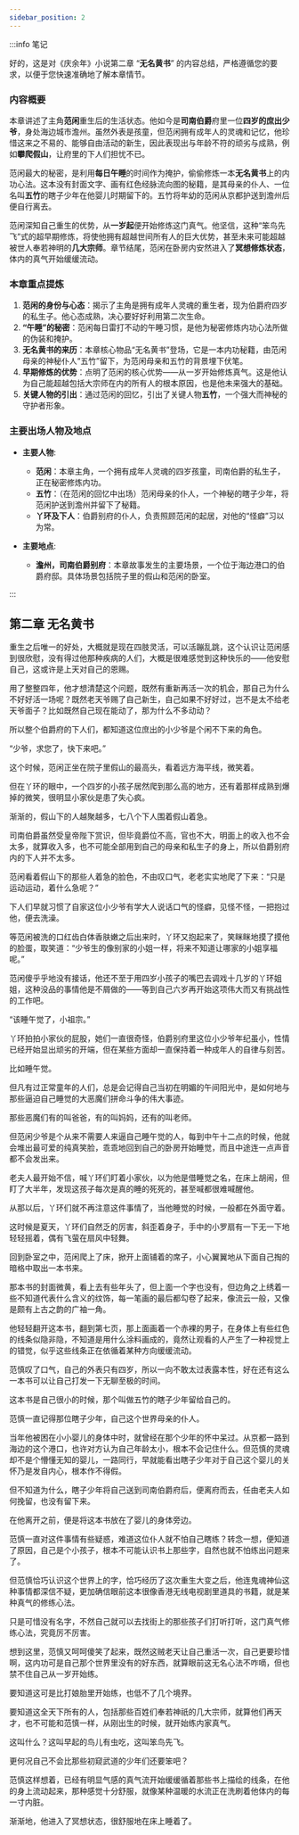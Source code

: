 ```yaml
---
sidebar_position: 2
---
```


:::info 笔记

好的，这是对《庆余年》小说第二章 “**无名黄书**” 的内容总结，严格遵循您的要求，以便于您快速准确地了解本章情节。

### 内容概要

本章讲述了主角**范闲**重生后的生活状态。他如今是**司南伯爵**府里一位**四岁的庶出少爷**，身处海边城市澹州。虽然外表是孩童，但范闲拥有成年人的灵魂和记忆，他珍惜这来之不易的、能够自由活动的新生，因此表现出与年龄不符的顽劣与成熟，例如**攀爬假山**，让府里的下人们担忧不已。

范闲最大的秘密，是利用**每日午睡**的时间作为掩护，偷偷修炼一本**无名黄书**上的内功心法。这本没有封面文字、画有红色经脉流向图的秘籍，是其母亲的仆人、一位名叫**五竹**的瞎子少年在他婴儿时期留下的。五竹将年幼的范闲从京都护送到澹州后便自行离去。

范闲深知自己重生的优势，从**一岁起**便开始修炼这门真气。他坚信，这种“笨鸟先飞”式的超早期修炼，将使他拥有超越世间所有人的巨大优势，甚至未来可能超越被世人奉若神明的**几大宗师**。章节结尾，范闲在卧房内安然进入了**冥想修炼状态**，体内的真气开始缓缓流动。

### 本章重点提炼

1.  **范闲的身份与心态**：揭示了主角是拥有成年人灵魂的重生者，现为伯爵府四岁的私生子。他心态成熟，决心要好好利用第二次生命。
2.  **“午睡”的秘密**：范闲每日雷打不动的午睡习惯，是他为秘密修炼内功心法所做的伪装和掩护。
3.  **无名黄书的来历**：本章核心物品“无名黄书”登场，它是一本内功秘籍，由范闲母亲的神秘仆人“五竹”留下，为范闲母亲和五竹的背景埋下伏笔。
4.  **早期修炼的优势**：点明了范闲的核心优势——从一岁开始修炼真气。这是他认为自己能超越包括大宗师在内的所有人的根本原因，也是他未来强大的基础。
5.  **关键人物的引出**：通过范闲的回忆，引出了关键人物**五竹**，一个强大而神秘的守护者形象。

### 主要出场人物及地点

*   **主要人物**:
    *   **范闲**：本章主角，一个拥有成年人灵魂的四岁孩童，司南伯爵的私生子，正在秘密修炼内功。
    *   **五竹**：（在范闲的回忆中出场）范闲母亲的仆人，一个神秘的瞎子少年，将范闲护送到澹州并留下了秘籍。
    *   **丫环及下人**：伯爵别府的仆人，负责照顾范闲的起居，对他的“怪癖”习以为常。

*   **主要地点**:
    *   **澹州，司南伯爵别府**：本章故事发生的主要场景，一个位于海边港口的伯爵府邸。具体场景包括院子里的假山和范闲的卧室。

:::

## 第二章 **无名黄书**

重生之后唯一的好处，大概就是现在四肢灵活，可以活蹦乱跳，这个认识让范闲感到很欣慰，没有得过他那种疾病的人们，大概是很难感觉到这种快乐的——他安慰自己，这或许是上天对自己的恩赐。

用了整整四年，他才想清楚这个问题，既然有重新再活一次的机会，那自己为什么不好好活一场呢？既然老天爷赐了自己新生，自己如果不好好过，岂不是太不给老天爷面子？比如既然自己现在能动了，那为什么不多动动？

所以整个伯爵府的下人们，都知道这位庶出的小少爷是个闲不下来的角色。

“少爷，求您了，快下来吧。”

这个时候，范闲正坐在院子里假山的最高头，看着远方海平线，微笑着。

但在丫环的眼中，一个四岁的小孩子居然爬到那么高的地方，还有着那样成熟到爆掉的微笑，很明显小家伙是患了失心疯。

渐渐的，假山下的人越聚越多，七八个下人围着假山着急。

司南伯爵虽然受皇帝陛下赏识，但毕竟爵位不高，官也不大，明面上的收入也不会太多，就算收入多，也不可能全部用到自己的母亲和私生子的身上，所以伯爵别府内的下人并不太多。

范闲看着假山下的那些人着急的脸色，不由叹口气，老老实实地爬了下来：“只是运动运动，着什么急呢？”

下人们早就习惯了自家这位小少爷有学大人说话口气的怪癖，见怪不怪，一把抱过他，便去洗澡。

等范闲被洗的口红齿白体香肤嫩之后出来时，丫环又抱起来了，笑眯眯地摸了摸他的脸蛋，取笑道：“少爷生的像别家的小姐一样，将来不知道让哪家的小姐享福呢。”

范闲傻乎乎地没有接话，他还不至于用四岁小孩子的嘴巴去调戏十几岁的丫环姐姐，这种没品的事情他是不屑做的——等到自己六岁再开始这项伟大而又有挑战性的工作吧。

“该睡午觉了，小祖宗。”

丫环拍拍小家伙的屁股，她们一直很奇怪，伯爵别府里这位小少爷年纪虽小，性情已经开始显出顽劣的开端，但在某些方面却一直保持着一种成年人的自律与刻苦。

比如睡午觉。

但凡有过正常童年的人们，总是会记得自己当初在明媚的午间阳光中，是如何地与那些逼迫自己睡觉的大恶魔们拼命斗争的伟大事迹。

那些恶魔们有的叫爸爸，有的叫妈妈，还有的叫老师。

但范闲少爷是个从来不需要人来逼自己睡午觉的人，每到中午十二点的时候，他就会堆出最可爱的纯真笑脸，乖乖地回到自己的卧房开始睡觉，而且中途连一点声音都不会发出来。

老夫人最开始不信，喊丫环们盯着小家伙，以为他是借睡觉之名，在床上胡闹，但盯了大半年，发现这孩子每次是真的睡的死死的，甚至喊都很难喊醒他。

从那以后，丫环们就不再注意这件事情了，当他睡觉的时候，一般都在外面守着。

这时候是夏天，丫环们自然乏的厉害，斜歪着身子，手中的小罗扇有一下无一下地轻轻摇着，偶有飞萤在扇风中轻舞。

回到卧室之中，范闲爬上了床，掀开上面铺着的席子，小心翼翼地从下面自己掏的暗格中取出一本书来。

那本书的封面微黄，看上去有些年头了，但上面一个字也没有，但边角之上绣着一些不知道代表什么含义的纹饰，每一笔画的最后都勾卷了起来，像流云一般，又像是颇有上古之韵的广袖一角。

他轻轻翻开这本书，翻到第七页，那上面画着一个赤裸的男子，在身体上有些红色的线条似隐非隐，不知道是用什么涂料画成的，竟然让观看的人产生了一种视觉上的错觉，似乎这些线条正在依循着某种方向缓缓流动。

范慎叹了口气，自己的外表只有四岁，所以一向不敢太过表露本性，好在还有这么一本书可以让自己打发一下无聊至极的时间。

这本书是自己很小的时候，那个叫做五竹的瞎子少年留给自己的。

范慎一直记得那位瞎子少年，自己这个世界母亲的仆人。

当年他被困在小小婴儿的身体中时，就曾经在那个少年的怀中呆过。从京都一路到海边的这个港口，也许对方认为自己年龄太小，根本不会记住什么。但范慎的灵魂却不是个懵懂无知的婴儿，一路同行，早就能看出瞎子少年对于自己这个婴儿的关怀乃是发自内心，根本作不得假。

但不知道为什么，瞎子少年将自己送到司南伯爵府后，便离府而去，任由老夫人如何挽留，也没有留下来。

在他离开之前，便是将这本书放在了婴儿的身体旁边。

范慎一直对这件事情有些疑惑，难道这位仆人就不怕自己瞎练？转念一想，便知道了原因，自己是个小孩子，根本不可能认识书上那些字，自然也就不怕练出问题来了。

但范慎恰巧认识这个世界上的字，恰巧经历了这次重生大变之后，他连鬼魂神仙这种事情都深信不疑，更加确信眼前这本很像香港无线电视剧里道具的书籍，就是某种真气的修练心法。

只是可惜没有名字，不然自己就可以去找街上的那些孩子们打听打听，这门真气修练心法，究竟厉不厉害。

想到这里，范慎又呵呵傻笑了起来，既然这贼老天让自己重活一次，自己更要珍惜啊，这内功可是自己那个世界里没有的好东西，就算眼前这无名心法不咋嘀，但也禁不住自己从一岁开始练。

要知道这可是比打娘胎里开始练，也低不了几个境界。

要知道这全天下所有的人，包括那些百姓们奉若神祇的几大宗师，就算他们再天才，也不可能和范慎一样，从刚出生的时候，就开始练内家真气。

这叫什么？这叫早起的鸟儿有虫吃，这叫笨鸟先飞。

更何况自己不会比那些初窥武道的少年们还要笨吧？

范慎这样想着，已经有明显气感的真气流开始缓缓循着那些书上描绘的线条，在他的身上流动起来，那种感觉十分舒服，就像某种温暖的水流正在洗刷着他体内的每一寸内脏。

渐渐地，他进入了冥想状态，很舒服地在床上睡着了。


